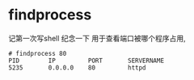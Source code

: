 <!--
 * @Author: 张文Uncle
 * @Date: 2019-08-28 10:16:39
 * @LastEditors: 张文Uncle
 * @LastEditTime: 2019-08-28 10:16:39
 * @Descripttion: 
 -->
# findprocess
记第一次写shell   纪念一下
用于查看端口被哪个程序占用,
```
# findprocess 80
PID        IP         PORT       SERVERNAME
5235       0.0.0.0    80         httpd
```